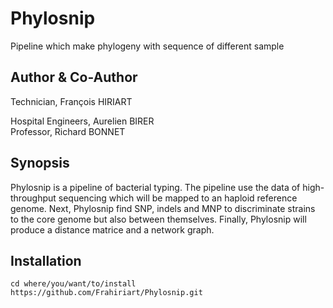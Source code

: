 # Phylosnip
Pipeline which make phylogeny with sequence of different sample

## Author & Co-Author
Technician, François HIRIART  
  
Hospital Engineers, Aurelien BIRER  
Professor, Richard BONNET

## Synopsis
Phylosnip is a pipeline of bacterial typing. The pipeline use the data of high-throughput sequencing which will be mapped to an haploid reference genome. Next, Phylosnip find SNP, indels and MNP to discriminate strains to the core genome but also between themselves. Finally, Phylosnip will produce a distance matrice and a network graph.

## Installation
```
cd where/you/want/to/install
https://github.com/Frahiriart/Phylosnip.git
```

